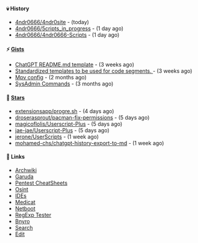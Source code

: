 #### 💀 History

- [4ndr0666/4ndr0site](https://github.com/4ndr0666/4ndr0site) - (today)
- [4ndr0666/5cripts_in_progress](https://github.com/4ndr0666/5cripts_in_progress) - (1 day ago)
- [4ndr0666/4ndr0666-Scripts](https://github.com/4ndr0666/4ndr0666-Scripts) - (1 day ago)

#### ⚡ [Gists](https://gist.github.com/4ndr0666)

- [ChatGPT README.md template](https://gist.github.com/4544fdae1dfd8d364821db23bd63dd7f) - (3 weeks ago)
- [Standardized templates to be used for code segments. ](https://gist.github.com/814e30f80382ca7e6932133278642180) - (3 weeks ago)
- [Mpv config](https://gist.github.com/3b374e66eeb82b8d049b9fb70c5f2b16) - (2 months ago)
- [SysAdmin Commands](https://gist.github.com/cc2c3e025404fd8c30ffa4bbdf21b26f) - (3 months ago)

#### 🌟 [Stars](https://github.com/4ndr0666?tab=stars)

- [extensionsapp/progre.sh](https://github.com/extensionsapp/progre.sh) - (4 days ago)
- [droserasprout/pacman-fix-permissions](https://github.com/droserasprout/pacman-fix-permissions) - (5 days ago)
- [magicoflolis/Userscript-Plus](https://github.com/magicoflolis/Userscript-Plus) - (5 days ago)
- [jae-jae/Userscript-Plus](https://github.com/jae-jae/Userscript-Plus) - (5 days ago)
- [jerone/UserScripts](https://github.com/jerone/UserScripts) - (1 week ago)
- [mohamed-chs/chatgpt-history-export-to-md](https://github.com/mohamed-chs/chatgpt-history-export-to-md) - (1 week ago)

#### 📌 Links

- [Archwiki](https://wiki.archlinux.org/index.php?title=Special:Search&search)
- [Garuda](https://start.garudalinux.org)
- [Pentest CheatSheets](https://github.com/coreb1t/awesome-pentest-cheat-sheets)
- [Osint](https://github.com/cipher387/osint_stuff_tool_collection)
- [IDEs](https://github.com/styfle/awesome-online-ide)
- [Medicat](https://github.com/mon5termatt/medicat_installer)
- [Netboot](https://github.com/4ndr0666/netboot.xyz-custom)
- [RegExp Tester](https://iblogbox.com/devtools/regexp)
- [Bnyro](https://me.chatoyer.de/search/)
- [Search](https://github.com/edoardottt/awesome-hacker-search-engines)
- [Edit](https://github.com/4ndr0666/4ndr0666/blob/master/templates/README.md.tpl)


